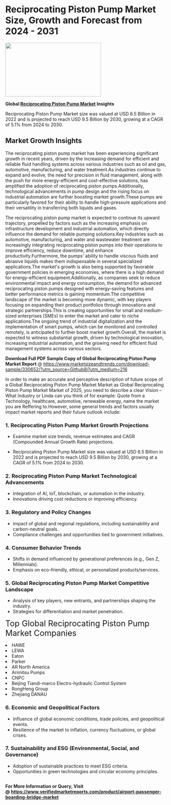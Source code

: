 <H1>Reciprocating Piston Pump Market Size, Growth and Forecast from 2024 - 2031</H1><img class="aligncenter size-medium wp-image-584254" src="https://thirdeyenews.in/wp-content/uploads/2024/09/Global-Market-Research-300x168.jpeg" alt="" width="300" height="168" /><p><strong>Global&nbsp;<a href="https://www.marketsizeandtrends.com/download-sample/330652/?utm_source=Github8j?utm_medium=216">Reciprocating Piston Pump Market</a> Insights</strong></p><p>Reciprocating Piston Pump Market size was valued at USD 6.5 Billion in 2022 and is projected to reach USD 9.5 Billion by 2030, growing at a CAGR of 5.1% from 2024 to 2030.</p><p><h2>Market Growth Insights</h2> <p>The reciprocating piston pump market has been experiencing significant growth in recent years, driven by the increasing demand for efficient and reliable fluid handling systems across various industries such as oil and gas, automotive, manufacturing, and water treatment.As industries continue to expand and evolve, the need for precision in fluid management, along with the push for more energy-efficient and cost-effective solutions, has amplified the adoption of reciprocating piston pumps.Additionally, technological advancements in pump design and the rising focus on industrial automation are further boosting market growth.These pumps are particularly favored for their ability to handle high-pressure applications and their versatility in transferring both liquids and gases.</p> <p>The reciprocating piston pump market is expected to continue its upward trajectory, propelled by factors such as the increasing emphasis on infrastructure development and industrial automation, which directly influence the demand for reliable pumping solutions.Key industries such as automotive, manufacturing, and water and wastewater treatment are increasingly integrating reciprocating piston pumps into their operations to improve efficiency, reduce downtime, and enhance productivity.Furthermore, the pumps' ability to handle viscous fluids and abrasive liquids makes them indispensable in several specialized applications.The market's growth is also being supported by favorable government policies in emerging economies, where there is a high demand for energy-efficient equipment.Additionally, as companies seek to reduce environmental impact and energy consumption, the demand for advanced reciprocating piston pumps designed with energy-saving features and better performance metrics is gaining momentum.The competitive landscape of the market is becoming more dynamic, with key players focusing on expanding their product portfolios through innovations and strategic partnerships.This is creating opportunities for small and medium-sized enterprises (SMEs) to enter the market and cater to niche applications.The ongoing trend of industrial digitalization and the implementation of smart pumps, which can be monitored and controlled remotely, is anticipated to further boost market growth.Overall, the market is expected to witness substantial growth, driven by technological innovation, increasing industrial automation, and the growing need for efficient fluid management systems across various sectors.</p> <p><span class=""><strong>Download Full PDF Sample Copy of Global Reciprocating Piston Pump Market Report</strong> @ <a href="https://www.marketsizeandtrends.com/download-sample/330652/?utm_source=Github8j?utm_medium=216" target="_blank">https://www.marketsizeandtrends.com/download-sample/330652/?utm_source=Github8j?utm_medium=216</a></span></p><p>In order to make an accurate and perceptive description of future scope of a Global&nbsp;Reciprocating Piston Pump Market Market as Global&nbsp;Reciprocating Piston Pump Market Market of 2025, you need to describe a clear Vision &ndash; What Industry or Linda can you think of for example: Quote from a Technology, healthcare, automotive, renewable energy, name the market you are Reffering to.However, some general trends and factors usually impact market reports and their future outlook include:</p><h3>1.&nbsp;<strong>Reciprocating Piston Pump Market Growth Projections</strong></h3><ul><li>Examine market size trends, revenue estimates and CAGR (Compounded Annual Growth Rate) projections.</li><li><p>Reciprocating Piston Pump Market size was valued at USD 6.5 Billion in 2022 and is projected to reach USD 9.5 Billion by 2030, growing at a CAGR of 5.1% from 2024 to 2030.</p></li></ul><h3>2.&nbsp;<strong>Reciprocating Piston Pump Market Technological Advancements</strong></h3><ul><li>Integration of AI, IoT, blockchain, or automation in the industry.</li><li>Innovations driving cost reductions or improving efficiency.</li></ul><h3>3.&nbsp;<strong>Regulatory and Policy Changes</strong></h3><ul><li>Impact of global and regional regulations, including sustainability and carbon-neutral goals.</li><li>Compliance challenges and opportunities tied to government initiatives.</li></ul><h3>4.&nbsp;<strong>Consumer Behavior Trends</strong></h3><ul><li>Shifts in demand influenced by generational preferences (e.g., Gen Z, Millennials).</li><li>Emphasis on eco-friendly, ethical, or personalized products/services.</li></ul><h3>5.&nbsp;<strong>Global Reciprocating Piston Pump Market Competitive Landscape</strong></h3><ul><li>Analysis of key players, new entrants, and partnerships shaping the industry.</li><li>Strategies for differentiation and market penetration.</li></ul><p data-pm-slice="1 1 []"><span style="color: inherit; font-family: inherit; font-size: 25px;">Top Global Reciprocating Piston Pump Market Companies</span></p><div class="" data-test-id=""><p><li>HAWE</li><li> LEWA</li><li> Eaton</li><li> Parker</li><li> AR North America</li><li> Arimitsu Pumps</li><li> CNPC</li><li> Beijing Tiandi-marco Electro-hydraulic Control System</li><li> RongHeng Group</li><li> Zhejiang DANAU</li></p></div><h3>6.&nbsp;<strong>Economic and Geopolitical Factors</strong></h3><ul><li>Influence of global economic conditions, trade policies, and geopolitical events.</li><li>Resilience of the market to inflation, currency fluctuations, or global crises.</li></ul><h3>7.&nbsp;<strong>Sustainability and ESG (Environmental, Social, and Governance)</strong></h3><ul><li>Adoption of sustainable practices to meet ESG criteria.</li><li>Opportunities in green technologies and circular economy principles.</li></ul><h2><strong style="font-size: 14px;">For More Information or Query, Visit @&nbsp;</strong><a style="background-color: #ffffff; font-size: 14px;" href="https://www.marketsizeandtrends.com/report/reciprocating-piston-pump-market/" target="_blank">https://www.verifiedmarketreports.com/product/airport-passenger-boarding-bridge-market</a></h2>